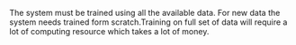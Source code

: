 The system must be trained using all the available data.
For new data the system needs trained form scratch.Training on full set of data will require a lot of computing resource which takes a lot of money.


